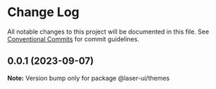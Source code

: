 # Change Log

All notable changes to this project will be documented in this file. See [Conventional Commits](https://conventionalcommits.org) for commit guidelines.

## 0.0.1 (2023-09-07)

**Note:** Version bump only for package @laser-ui/themes
